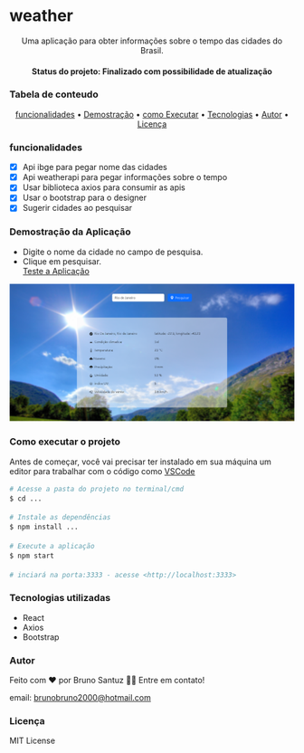 # weather
<p align="center">Uma aplicação para obter informações sobre o tempo das cidades do Brasil.</p>
<h4 align="center"> Status do projeto: Finalizado com possibilidade de atualização</h4>

### Tabela de conteudo

<p align="center">
<a href="#funcionalidades">funcionalidades</a> • 
<a href="#Demostração-da-Aplicação">Demostração</a> • 
<a href="#Como-executar-o-projeto">como Executar</a> • 
<a href="#Tecnologias-utilizadas">Tecnologias</a> •   
<a href="#autor">Autor</a> •
<a href="#licença">Licença</a> 
</p>

### funcionalidades

- [x] Api ibge para pegar nome das cidades
- [x] Api weatherapi para pegar informações sobre o tempo
- [x] Usar biblioteca axios para consumir as apis
- [x] Usar o bootstrap para o designer
- [x] Sugerir cidades ao pesquisar

### Demostração da Aplicação
* Digite o nome da cidade no campo de pesquisa.
* Clique em pesquisar.
<br><a href="https://reliable-pony-99f4dc.netlify.app/">Teste a Aplicação</a> 
<img src="./w-web.png">

### Como executar o projeto
Antes de começar, você vai precisar ter instalado em sua máquina um editor para trabalhar com o código como [VSCode](https://code.visualstudio.com/)

```bash
# Acesse a pasta do projeto no terminal/cmd
$ cd ...

# Instale as dependências
$ npm install ...

# Execute a aplicação 
$ npm start

# inciará na porta:3333 - acesse <http://localhost:3333>
```
            

### Tecnologias utilizadas

* React
* Axios
* Bootstrap

### Autor
Feito com ❤️ por Bruno Santuz 👋🏽 Entre em contato!

email: brunobruno2000@hotmail.com

### Licença
MIT License

